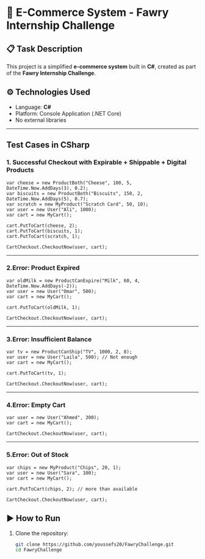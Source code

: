 # 🛒 E-Commerce System - Fawry Internship Challenge

## 📋 Task Description

This project is a simplified **e-commerce system** built in **C#**, created as part of the **Fawry Internship Challenge**.

## ⚙️ Technologies Used
- Language: **C#**
- Platform: Console Application (.NET Core)
- No external libraries
---
##  Test Cases in CSharp

### 1.  Successful Checkout with Expirable + Shippable + Digital Products

```  
var cheese = new ProductBoth("Cheese", 100, 5, DateTime.Now.AddDays(3), 0.2);
var biscuits = new ProductBoth("Biscuits", 150, 2, DateTime.Now.AddDays(5), 0.7);
var scratch = new MyProduct("Scratch Card", 50, 10);
var user = new User("Ali", 1000);
var cart = new MyCart();

cart.PutToCart(cheese, 2);
cart.PutToCart(biscuits, 1);
cart.PutToCart(scratch, 1);

CartCheckout.CheckoutNow(user, cart);
```
---
 ### 2.Error: Product Expired
```
var oldMilk = new ProductCanExpire("Milk", 60, 4, DateTime.Now.AddDays(-2));
var user = new User("Omar", 500);
var cart = new MyCart();

cart.PutToCart(oldMilk, 1);

CartCheckout.CheckoutNow(user, cart);
```
---
### 3.Error: Insufficient Balance
```
var tv = new ProductCanShip("TV", 1000, 2, 8);
var user = new User("Laila", 500); // Not enough
var cart = new MyCart();

cart.PutToCart(tv, 1);

CartCheckout.CheckoutNow(user, cart);
```
---
### 4.Error: Empty Cart
```
var user = new User("Ahmed", 300);
var cart = new MyCart();

CartCheckout.CheckoutNow(user, cart);
```
---
### 5.Error: Out of Stock
```
var chips = new MyProduct("Chips", 20, 1);
var user = new User("Sara", 100);
var cart = new MyCart();

cart.PutToCart(chips, 2); // more than available

CartCheckout.CheckoutNow(user, cart);
```
## ▶️ How to Run

1. Clone the repository:
   ```bash
   git clone https://github.com/youssefs20/FawryChallenge.git
   cd FawryChallenge
   ```
